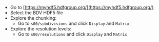 - Go to [https://myhdf5.hdfgroup.org/](https://myhdf5.hdfgroup.org/)
- Select the BDV HDF5 file
- Explore the chunking:
    - Go to `s00/subdivisions` and click `Display` and `Matrix`
- Explore the resolution levels:
    - Go to `s00/resolutions` and click `Display` and `Matrix`
